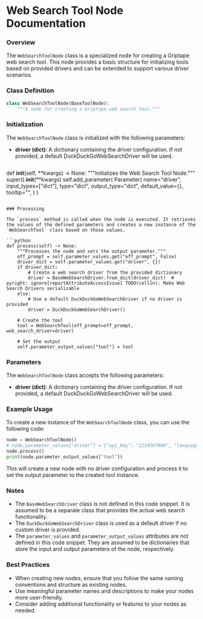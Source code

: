 **Web Search Tool Node Documentation**
=====================================

### Overview

The `WebSearchToolNode` class is a specialized node for creating a Griptape web search tool. This node provides a basic structure for initializing tools based on provided drivers and can be extended to support various driver scenarios.

### Class Definition

```python
class WebSearchToolNode(BaseToolNode):
    """A node for creating a Griptape web search tool."""
```

### Initialization

The `WebSearchToolNode` class is initialized with the following parameters:

*   **driver (dict)**: A dictionary containing the driver configuration. If not provided, a default DuckDuckGoWebSearchDriver will be used.

    ```python
def __init__(self, **kwargs) -> None:
    """Initializes the Web Search Tool Node."""
    super().__init__(**kwargs)
    self.add_parameter(
        Parameter(
            name="driver",
            input_types=["dict"],
            type="dict",
            output_type="dict",
            default_value={},
            tooltip="",
        )
    )
```

### Processing

The `process` method is called when the node is executed. It retrieves the values of the defined parameters and creates a new instance of the `WebSearchTool` class based on those values.

```python
def process(self) -> None:
    """Processes the node and sets the output parameter."""
    off_prompt = self.parameter_values.get("off_prompt", False)
    driver_dict = self.parameter_values.get("driver", {})
    if driver_dict:
        # Create a web search driver from the provided dictionary
        driver = BaseWebSearchDriver.from_dict(driver_dict)  # pyright: ignore[reportAttributeAccessIssue] TODO(collin): Make Web Search Drivers serializable
    else:
        # Use a default DuckDuckGoWebSearchDriver if no driver is provided
        driver = DuckDuckGoWebSearchDriver()

    # Create the tool
    tool = WebSearchTool(off_prompt=off_prompt, web_search_driver=driver)

    # Set the output
    self.parameter_output_values["tool"] = tool
```

### Parameters

The `WebSearchToolNode` class accepts the following parameters:

*   **driver (dict)**: A dictionary containing the driver configuration. If not provided, a default DuckDuckGoWebSearchDriver will be used.

### Example Usage

To create a new instance of the `WebSearchToolNode` class, you can use the following code:

```python
node = WebSearchToolNode()
# node.parameter_values["driver"] = {"api_key": "1234567890", "language": "en"}
node.process()
print(node.parameter_output_values["tool"])
```

This will create a new node with no driver configuration and process it to set the output parameter to the created tool instance.

### Notes

*   The `BaseWebSearchDriver` class is not defined in this code snippet. It is assumed to be a separate class that provides the actual web search functionality.
*   The `DuckDuckGoWebSearchDriver` class is used as a default driver if no custom driver is provided.
*   The `parameter_values` and `parameter_output_values` attributes are not defined in this code snippet. They are assumed to be dictionaries that store the input and output parameters of the node, respectively.

### Best Practices

*   When creating new nodes, ensure that you follow the same naming conventions and structure as existing nodes.
*   Use meaningful parameter names and descriptions to make your nodes more user-friendly.
*   Consider adding additional functionality or features to your nodes as needed.
